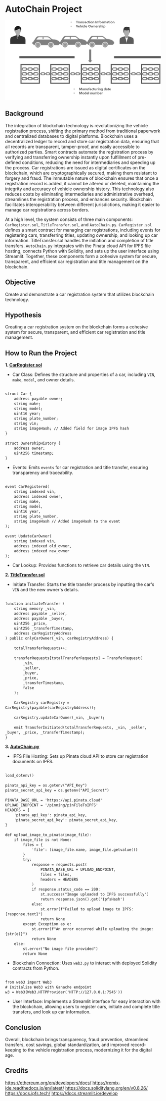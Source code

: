 # AutoChain Project

<img src='https://github.com/TraderWilson/AutoChain/blob/main/Image/blockchain_title.jpeg'>

## Background
The integration of blockchain technology is revolutionizing the vehicle registration process, shifting the primary method from traditional paperwork and centralized databases to digital platforms. Blockchain uses a decentralized ledger to record and store car registration data, ensuring that all records are transparent, tamper-proof, and easily accessible to authorized parties. Smart contracts automate the registration process by verifying and transferring ownership instantly upon fulfillment of pre-defined conditions, reducing the need for intermediaries and speeding up the process. Car registrations are issued as digital certificates on the blockchain, which are cryptographically secured, making them resistant to forgery and fraud. The immutable nature of blockchain ensures that once a registration record is added, it cannot be altered or deleted, maintaining the integrity and accuracy of vehicle ownership history. This technology also reduces costs by eliminating intermediaries and administrative overhead, streamlines the registration process, and enhances security. Blockchain facilitates interoperability between different jurisdictions, making it easier to manage car registrations across borders.

At a high level, the system consists of three main components: `CarRegister.sol`, `TitleTransfer.sol`, and `AutoChain.py`. `CarRegister.sol` defines a smart contract for managing car registrations, including events for registering cars, transferring titles, updating ownership, and looking up car information. TitleTransfer.sol handles the initiation and completion of title transfers. `AutoChain.py` integrates with the Pinata cloud API for IPFS file hosting, connects Python with Solidity, and sets up the user interface using Streamlit. Together, these components form a cohesive system for secure, transparent, and efficient car registration and title management on the blockchain.

## Objective
Create and demonstrate a car registration system that utilizes blockchain technology.

## Hypothesis
Creating a car registration system on the blockchain forms a cohesive system for secure, transparent, and efficient car registration and title management.

## How to Run the Project

**1. [CarRegister.sol](CarRegister.sol)**

   - Car Class: Defines the structure and properties of a car, including `VIN`, `make`, `model`, and owner details.
      ```solidity
    struct Car {
        address payable owner;
        string make;
        string model;
        uint16 year;
        string plate_number;
        string vin;
        string imageHash; // Added field for image IPFS hash
    }

    struct OwnershipHistory {
        address owner;
        uint256 timestamp;
    }
   - Events: Emits `events` for car registration and title transfer, ensuring transparency and traceability.
     ```solidity
    event CarRegistered(
        string indexed vin,
        address indexed owner, 
        string make, 
        string model, 
        uint16 year, 
        string plate_number,
        string imageHash // Added imageHash to the event
    );

    event UpdateCarOwner(
        string indexed vin,
        address indexed old_owner,
        address indexed new_owner
    );
   - Car Lookup: Provides functions to retrieve car details using the `VIN`.
    
**2. [TitleTransfer.sol](TitleTransfer.sol)**

   - Initiate Transfer: Starts the title transfer process by inputting the car's `VIN` and the new owner's details.
     ```solidity
    function initiateTransfer (
        string memory _vin, 
        address payable _seller, 
        address payable _buyer, 
        uint256 _price, 
        uint256 _transferTimestamp,
        address carRegistryAddress
    ) public onlyCarOwner(_vin, carRegistryAddress) {

        totalTransferRequests++;

        transferRequests[totalTransferRequests] = TransferRequest(
            _vin, 
            _seller, 
            _buyer, 
            _price, 
            _transferTimestamp, 
            false
        );

        CarRegistry carRegistry = CarRegistry(payable(carRegistryAddress));

        carRegistry.updateCarOwner(_vin, _buyer);

        emit TransferInitiated(totalTransferRequests, _vin, _seller, _buyer, _price, _transferTimestamp);
    }   

**3. [AutoChain.py](AutoChain.py)**

   - IPFS File Hosting: Sets up Pinata cloud API to store car registration documents on IPFS.
     ```python
    load_dotenv()

    pinata_api_key = os.getenv("API_Key")
    pinata_secret_api_key = os.getenv("API_Secret")
    
    PINATA_BASE_URL = 'https://api.pinata.cloud'
    UPLOAD_ENDPOINT = '/pinning/pinFileToIPFS'
    HEADERS = {
        'pinata_api_key': pinata_api_key,
        'pinata_secret_api_key': pinata_secret_api_key,
    }
    
    def upload_image_to_pinata(image_file):
        if image_file is not None:
            files = {
                'file': (image_file.name, image_file.getvalue())
            }
            try:
                response = requests.post(
                    PINATA_BASE_URL + UPLOAD_ENDPOINT,
                    files = files,
                    headers = HEADERS
                )
                if response.status_code == 200:
                    st.success("Image uploaded to IPFS successfully")
                    return response.json().get('IpfsHash')
                else:
                    st.error(f"Failed to upload image to IPFS: {response.text}")
                    return None
            except Exception as e:
                st.error(f"An error occurred while uploading the image: {str(e)}")
                return None
        else:
            st.error("No image file provided")
            return None
   - Blockchain Connection: Uses `web3.py` to interact with deployed Solidity contracts from Python.
     ```python
    from web3 import Web3
    # Initialize Web3 with Ganache endpoint
    w3 = Web3(Web3.HTTPProvider('HTTP://127.0.0.1:7545'))
   - User Interface: Implements a Streamlit interface for easy interaction with the blockchain, allowing users to register cars, initiate and complete title transfers, and look up car information.

## Conclusion

Overall, blockchain brings transparency, fraud prevention, streamlined transfers, cost savings, global standardization, and improved record-keeping to the vehicle registration process, modernizing it for the digital age.

## Credits
https://ethereum.org/en/developers/docs/
https://remix-ide.readthedocs.io/en/latest/
https://docs.soliditylang.org/en/v0.8.26/
https://docs.ipfs.tech/
https://docs.streamlit.io/develop
